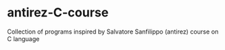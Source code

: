 # antirez-C-course
Collection of programs inspired by Salvatore Sanfilippo (antirez) course on C language
